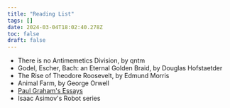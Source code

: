 ```yaml
---
title: "Reading List"
tags: []
date: 2024-03-04T18:02:40.278Z
toc: false
draft: false
---
```


- There is no Antimemetics Division, by qntm
- Godel, Escher, Bach: an Eternal Golden Braid, by Douglas Hofstaetder
- The Rise of Theodore Roosevelt, by Edmund Morris
- Animal Farm, by George Orwell
- [Paul Graham's Essays](https://paulgraham.com/articles.html)
- Isaac Asimov's Robot series
